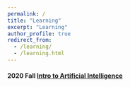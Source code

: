 ```yaml
---
permalink: /
title: "Learning"
excerpt: "Learning"
author_profile: true
redirect_from: 
  - /learning/
  - /learning.html
---
```


#### 2020 Fall  [Intro to Artificial Intelligence](/posts/AI)
